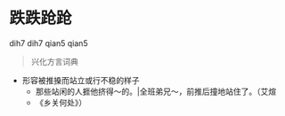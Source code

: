 # 跌跌跄跄
dih7 dih7 qian5 qian5
> 兴化方言词典
- 形容被推搡而站立或行不稳的样子
  - 那些站闲的人捱他挤得～的。|全班弟兄～，前推后撞地站住了。（艾煊
  - 《乡关何处》）
